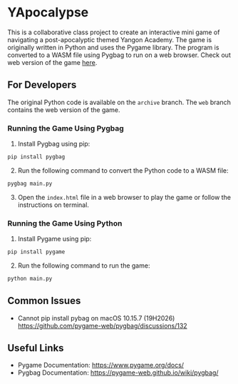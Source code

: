 # YApocalypse

This is a collaborative class project to create an interactive mini game of navigating a post-apocalyptic themed Yangon Academy. The game is originally written in Python and uses the Pygame library. The program is converted to a WASM file using Pygbag to run on a web browser. Check out web version of the game [here](https://cecilzha.github.io/yapocalypse).

## For Developers

The original Python code is available on the `archive` branch. The `web` branch contains the web version of the game.

### Running the Game Using Pygbag

1. Install Pygbag using pip:
```bash
pip install pygbag
```

2. Run the following command to convert the Python code to a WASM file:
```bash
pygbag main.py
```

3. Open the `index.html` file in a web browser to play the game or follow the instructions on terminal.

### Running the Game Using Python

1. Install Pygame using pip:
```bash
pip install pygame
```

2. Run the following command to run the game:
```bash
python main.py
```

## Common Issues

- Cannot pip install pybag on macOS 10.15.7 (19H2026) https://github.com/pygame-web/pygbag/discussions/132

## Useful Links

- Pygame Documentation: https://www.pygame.org/docs/
- Pygbag Documentation: https://pygame-web.github.io/wiki/pygbag/

